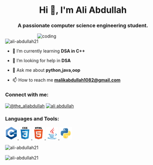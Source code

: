 <h1 align="center">Hi 👋, I'm Ali Abdullah</h1>
<h3 align="center">A passionate computer science engineering student.</h3>
<img align="right" alt="coding" width="400" src="https://miro.medium.com/max/1360/0*7Q3yvSIv_t0ioJ-Z.gif">

<p align="left"> <img src="https://komarev.com/ghpvc/?username=ali-abdullah21&label=Profile%20views&color=0e75b6&style=flat" alt="ali-abdullah21" /> </p>

- 🌱 I’m currently learning **DSA in C++**

- 🤝 I’m looking for help in **DSA**

- 💬 Ask me about **python,java,oop**

- 📫 How to reach me **malikabdullah1082@gmail.com**

<h3 align="left">Connect with me:</h3>
<p align="left">
<a href="https://twitter.com/@the_aliabdullah" target="blank"><img align="center" src="https://raw.githubusercontent.com/rahuldkjain/github-profile-readme-generator/master/src/images/icons/Social/twitter.svg" alt="@the_aliabdullah" height="30" width="40" /></a>
<a href="https://linkedin.com/in/ali abdullah" target="blank"><img align="center" src="https://raw.githubusercontent.com/rahuldkjain/github-profile-readme-generator/master/src/images/icons/Social/linked-in-alt.svg" alt="ali abdullah" height="30" width="40" /></a>
</p>

<h3 align="left">Languages and Tools:</h3>
<p align="left"> <a href="https://www.w3schools.com/cpp/" target="_blank" rel="noreferrer"> <img src="https://raw.githubusercontent.com/devicons/devicon/master/icons/cplusplus/cplusplus-original.svg" alt="cplusplus" width="40" height="40"/> </a> <a href="https://www.w3schools.com/css/" target="_blank" rel="noreferrer"> <img src="https://raw.githubusercontent.com/devicons/devicon/master/icons/css3/css3-original-wordmark.svg" alt="css3" width="40" height="40"/> </a> <a href="https://www.w3.org/html/" target="_blank" rel="noreferrer"> <img src="https://raw.githubusercontent.com/devicons/devicon/master/icons/html5/html5-original-wordmark.svg" alt="html5" width="40" height="40"/> </a> <a href="https://www.java.com" target="_blank" rel="noreferrer"> <img src="https://raw.githubusercontent.com/devicons/devicon/master/icons/java/java-original.svg" alt="java" width="40" height="40"/> </a> <a href="https://www.python.org" target="_blank" rel="noreferrer"> <img src="https://raw.githubusercontent.com/devicons/devicon/master/icons/python/python-original.svg" alt="python" width="40" height="40"/> </a> </p>

<p><img align="center" src="https://github-readme-stats.vercel.app/api/top-langs?username=ali-abdullah21&show_icons=true&locale=en&layout=compact" alt="ali-abdullah21" /></p>

<p><img align="center" src="https://github-readme-streak-stats.herokuapp.com/?user=ali-abdullah21&" alt="ali-abdullah21" /></p>
